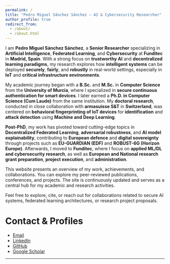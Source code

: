 ```yaml
---
permalink: /
title: "Pedro Miguel Sánchez Sánchez – AI & Cybersecurity Researcher"
author_profile: true
redirect_from: 
  - /about/
  - /about.html
---
```


I am **Pedro Miguel Sánchez Sánchez**, a **Senior Researcher** specializing in **Artificial Intelligence**, **Federated Learning**, and **Cybersecurity** at **Funditec** in **Madrid, Spain**. With a strong focus on **trustworthy AI** and **decentralized learning paradigms**, my research explores how **intelligent systems** can be deployed **securely**, **fairly**, and **robustly** in real-world settings, especially in **IoT** and **critical infrastructure environments**.

My academic journey began with a **B.Sc.** and **M.Sc.** in **Computer Science** from the **University of Murcia**, where I specialized in **secure continuous authentication for smart devices**. I later earned a **Ph.D. in Computer Science (Cum Laude)** from the same institution. My **doctoral research**, conducted in close collaboration with **armasuisse S&T** in **Switzerland**, was centered on **behavioral fingerprinting of IoT devices** for **identification** and **attack detection** using **Machine and Deep Learning**.

**Post-PhD**, my work has pivoted toward cutting-edge topics in **Decentralized Federated Learning**, **adversarial robustness**, and **AI model explainability**, contributing to **European defence** and **digital sovereignty** through projects such as **EU-GUARDIAN (EDF)** and **ROBUST-6G (Horizon Europe)**. Afterwards, I moved to **Funditec**, where I focus on **applied ML/DL and cybersecurity research**, as well as **European and National research grant preparation**, **project execution**, and **administration**.

This website presents an overview of my work, achievements, and collaborations. You can explore my peer-reviewed publications, conferences, and projects. The site is continuously updated and serves as a central hub for my academic and research activities.


Feel free to explore, cite, or reach out for collaborations related to secure AI systems, federated learning architectures, or research project proposals.



Contact & Profiles
======
- [Email](mailto:pedromiguelsanchezsanchez@gmail.com)
- [LinkedIn](https://linkedin.com/in/pedromiguelsanchezsanchez)
- [GitHub](https://github.com/sxz0)
- [Google Scholar](https://scholar.google.com/citations?user=RMS2xxkAAAAJ&hl=en)

---
